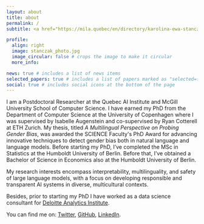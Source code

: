 ```yaml
---
layout: about
title: about
permalink: /
subtitle: <a href="https://mila.quebec/en/directory/karolina-ewa-stanczak">Mila</a>, McGill University. Montreal, Canada.

profile:
  align: right
  image: stanczak_photo.jpg
  image_circular: false # crops the image to make it circular
  more_info:

news: true # includes a list of news items
selected_papers: true # includes a list of papers marked as "selected={true}"
social: true # includes social icons at the bottom of the page
---
```


 <p> I am a Postdoctoral Researcher at the Quebec AI Institute and McGill University School of Computer Science. I have earned my PhD from the Department of Computer Science at the University of Copenhagen where I was supervised by Isabelle Augenstein and co-supervised by Ryan Cotterell at ETH Zurich. My thesis, titled <i>A Multilingual Perspective on Probing Gender Bias</i>, was awarded the SCIENCE Faculty's PhD Award for advancing innovative techniques to detect gender bias both in natural language and language models. Before starting my PhD, I’ve completed the MSc in Statistics at the Humboldt University of Berlin. Before that, I’ve obtained a Bachelor of Science in Economics also at the Humboldt University of Berlin.
<p>My research interests encompass interpretability, multilinguality, and safety of large language models, with a focus on developing responsible and transparent AI systems in diverse, multicultural contexts.</p>
<p>Besides, prior to starting my PhD I have worked as a data science consultant for <a
                            href="https://www2.deloitte.com/de/de.html" target="_blank"
                            rel="noopener noreferrer">Deloitte Analytics Institute</a>.</p>
<p>You can find me on: <a href="https://twitter.com/karstanczak" target="_blank"
                            rel="noopener noreferrer">Twitter</a>, <a href="https://github.com/karstanczak"
                            target="_blank" rel="noopener noreferrer">GitHub</a>, <a
                            href="https://www.linkedin.com/in/kstanczak/" target="_blank"
                            rel="noopener noreferrer">LinkedIn</a>.</p>